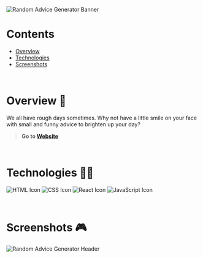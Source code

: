 ![Random Advice Generator Banner](https://i.ibb.co/BTrPtRX/Group-15.png)

# Contents

- [Overview](#overview-)
- [Technologies](#technologies-)
- [Screenshots](#screenshots-)

<br />

# Overview 👋

We all have rough days sometimes. Why not have a little smile on your face with small and funny advice to brighten up your day?

> **Go to [Website](https://gil-random-advice-generator.netlify.app/)**

<br />

# Technologies 👨‍💻

![HTML Icon](https://i.ibb.co/9tyHGr7/html-logo.png, "HTML")
![CSS Icon](https://i.ibb.co/b3QNSgX/css-logo.png, "CSS")
![React Icon](https://i.ibb.co/BBFKyz9/Group-9.png, "React")
![JavaScript Icon](https://i.ibb.co/L5RS8g1/Group-11.png, "JavaScript")

<br />

# Screenshots 🎮

![Random Advice Generator Header](https://i.ibb.co/qYxDmnf/random-advice-generator.png)
